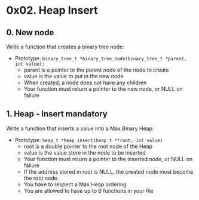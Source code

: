 # 0x02. Heap Insert

## 0. New node
Write a function that creates a binary tree node:
- Prototype: `binary_tree_t *binary_tree_node(binary_tree_t *parent, int value);`
    - parent is a pointer to the parent node of the node to create
    - value is the value to put in the new node
    - When created, a node does not have any children
    - Your function must return a pointer to the new node, or NULL on failure

## 1. Heap - Insert mandatory
Write a function that inserts a value into a Max Binary Heap:
- Prototype: `heap_t *heap_insert(heap_t **root, int value)`
    - root is a double pointer to the root node of the Heap
    - value is the value store in the node to be inserted
    - Your function must return a pointer to the inserted node, or NULL on failure
    - If the address stored in root is NULL, the created node must become the root node.
    - You have to respect a Max Heap ordering
    - You are allowed to have up to 6 functions in your file

